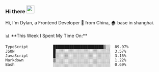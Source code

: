 ### Hi there <img src="https://media.giphy.com/media/hvRJCLFzcasrR4ia7z/giphy.gif" width="25px">

<!-- ![visitors](https://visitor-badge.glitch.me/badge?page_id=dislfyer.dislfyer) --!>

Hi, I'm Dylan, a Frontend Developer 🚀 from China, 🏠 base in shanghai.
<br/>
<br/>

📊 **This Week I Spent My Time On:**


<!--START_SECTION:waka-->

```text
TypeScript           ██████████████████████▒░░  89.97%
JSON                 █░░░░░░░░░░░░░░░░░░░░░░░░  3.57%
JavaScript           █░░░░░░░░░░░░░░░░░░░░░░░░  3.15%
Markdown             ▒░░░░░░░░░░░░░░░░░░░░░░░░  1.22%
Bash                 ░░░░░░░░░░░░░░░░░░░░░░░░░  0.69%
```

<!--END_SECTION:waka-->

<!--
**About Me:**
 -->
